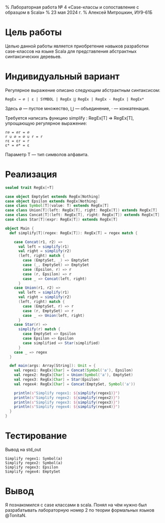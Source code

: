 % Лабораторная работа № 4 «Case-классы и сопоставление с образцом в Scala»
% 23 мая 2024 г.
% Алексей Митрошкин, ИУ9-61Б

# Цель работы
Целью данной работы является приобретение навыков разработки case-классов на языке Scala
 для представления абстрактных синтаксических деревьев.
# Индивидуальный вариант

Регулярное выражение описано следующим абстрактным синтаксисом:
```
RegEx → ∅ | ε | SYMBOL | RegEx ⋃ RegEx | RegEx · RegEx | RegEx* 
```
Здесь ∅ — пустое множество, ⋃ — объединение, · — конкатенация.

Требуется написать функцию simplify : RegEx[T] => RegEx[T], упрощающую регулярное выражение:
```
r∅ = ∅r = ∅
r ∪ ∅ = ∅ ∪ r = r
rε = εr = r
ε* = ∅* = ε
```
Параметр T — тип символов алфавита.

# Реализация

```scala
sealed trait RegEx[+T]

case object EmptySet extends RegEx[Nothing]
case object Epsilon extends RegEx[Nothing]
case class Symbol[T](value: T) extends RegEx[T]
case class Union[T](left: RegEx[T], right: RegEx[T]) extends RegEx[T]
case class Concat[T](left: RegEx[T], right: RegEx[T]) extends RegEx[T]
case class Star[T](expr: RegEx[T]) extends RegEx[T]

object Main {
  def simplify[T](regex: RegEx[T]): RegEx[T] = regex match {

    case Concat(r1, r2) =>
      val left = simplify(r1)
      val right = simplify(r2)
      (left, right) match {
        case (EmptySet, _) => EmptySet
        case (_, EmptySet) => EmptySet
        case (Epsilon, r) => r
        case (r, Epsilon) => r
        case _ => Concat(left, right)
      }
    case Union(r1, r2) =>
      val left = simplify(r1)
      val right = simplify(r2)
      (left, right) match {
        case (EmptySet, r) => r
        case (r, EmptySet) => r
        case _ => Union(left, right)
      }
    case Star(r) =>
      simplify(r) match {
        case EmptySet => Epsilon
        case Epsilon => Epsilon
        case simplified => Star(simplified)
      }
    case _ => regex
  }

  def main(args: Array[String]): Unit = {
    val regex1: RegEx[Char] = Concat(Symbol('a'), Epsilon)
    val regex2: RegEx[Char] = Union(Symbol('a'), EmptySet)
    val regex3: RegEx[Char] = Star(Epsilon)
    val regex4: RegEx[Char] = Concat(EmptySet, Symbol('a'))

    println(s"Simplify regex1: ${simplify(regex1)}")
    println(s"Simplify regex2: ${simplify(regex2)}")
    println(s"Simplify regex3: ${simplify(regex3)}")
    println(s"Simplify regex4: ${simplify(regex4)}")
  }
}

```

# Тестирование

Вывод на std_out
```
Simplify regex1: Symbol(a)
Simplify regex2: Symbol(a)
Simplify regex3: Epsilon
Simplify regex4: EmptySet

```

# Вывод
Я познакомился с case классами в scala.
Понял на чём нужно был разрабатывать лабораторную номер 2 по теории формальных языков @TonitaN.
